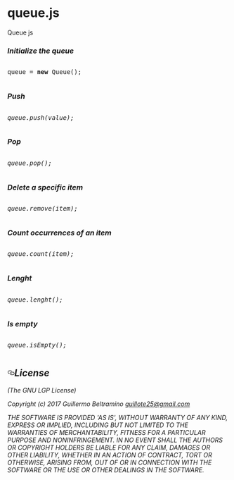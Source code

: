 # queue.js

Queue js
<h3><i>Initialize the queue</i></h3>
<pre name="code"><p>queue = <b>new</b> Queue();</p></pre>
<h3><i>Push<i/></h3>
<pre name="code"><p>queue.push(value);</p></pre>
<h3><i>Pop<i/></h3>
<pre name="code"><p>queue.pop();</p></pre>
<h3><i>Delete a specific item<i/></h3>
<pre name="code"><p>queue.remove(item);</p></pre>
<h3><i>Count occurrences of an item</i></h3>
<pre name="code"><p>queue.count(item);</p></pre>
<h3><i>Lenght</i></h3>
<pre name="code"><p>queue.lenght();</p></pre>
<h3><i>Is empty</i></h3>
<pre name="code"><p>queue.isEmpty();</p></pre>

<h2><a id="user-content-license" class="anchor" href="#license" aria-hidden="true"><svg aria-hidden="true" class="octicon octicon-link" height="16" version="1.1" viewBox="0 0 16 16" width="16"><path fill-rule="evenodd" d="M4 9h1v1H4c-1.5 0-3-1.69-3-3.5S2.55 3 4 3h4c1.45 0 3 1.69 3 3.5 0 1.41-.91 2.72-2 3.25V8.59c.58-.45 1-1.27 1-2.09C10 5.22 8.98 4 8 4H4c-.98 0-2 1.22-2 2.5S3 9 4 9zm9-3h-1v1h1c1 0 2 1.22 2 2.5S13.98 12 13 12H9c-.98 0-2-1.22-2-2.5 0-.83.42-1.64 1-2.09V6.25c-1.09.53-2 1.84-2 3.25C6 11.31 7.55 13 9 13h4c1.45 0 3-1.69 3-3.5S14.5 6 13 6z"/></svg></a>License</h2>
 (The GNU LGP License)

Copyright (c) 2017 Guillermo Beltramino guillote25@gmail.com


THE SOFTWARE IS PROVIDED 'AS IS', WITHOUT WARRANTY OF ANY KIND, EXPRESS OR IMPLIED, INCLUDING BUT NOT LIMITED TO THE WARRANTIES OF MERCHANTABILITY, FITNESS FOR A PARTICULAR PURPOSE AND NONINFRINGEMENT. IN NO EVENT SHALL THE AUTHORS OR COPYRIGHT HOLDERS BE LIABLE FOR ANY CLAIM, DAMAGES OR OTHER LIABILITY, WHETHER IN AN ACTION OF CONTRACT, TORT OR OTHERWISE, ARISING FROM, OUT OF OR IN CONNECTION WITH THE SOFTWARE OR THE USE OR OTHER DEALINGS IN THE SOFTWARE.
